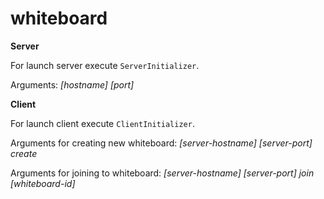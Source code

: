 # whiteboard

**Server**

For launch server execute `ServerInitializer`.

Arguments: *[hostname] [port]*

**Client**

For launch client execute `ClientInitializer`.

Arguments for creating new whiteboard: *[server-hostname] [server-port] create*
  
Arguments for joining to whiteboard: *[server-hostname] [server-port] join [whiteboard-id]*
